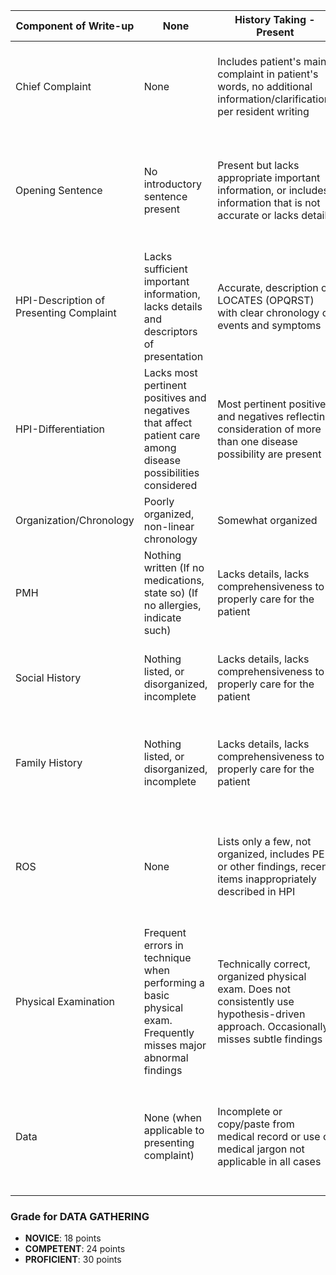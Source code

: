 | Component of Write-up                   | None                                                                                                          | History Taking - Present                                                                                                                | History Taking - Proficient                                                                                                                        |
| --------------------------------------- | ------------------------------------------------------------------------------------------------------------- | --------------------------------------------------------------------------------------------------------------------------------------- | -------------------------------------------------------------------------------------------------------------------------------------------------- |
| Chief Complaint                         | None                                                                                                          | Includes patient's main complaint in patient's words, no additional information/clarification, per resident writing                     | Detailed, comprehensive patient identification, key history, appropriate per resident writing                                                      |
| Opening Sentence                        | No introductory sentence present                                                                              | Present but lacks appropriate important information, or includes information that is not accurate or lacks detail                       | Includes appropriate patient identification, key history (occupational and family history) and exam                                                |
| HPI-Description of Presenting Complaint | Lacks sufficient important information, lacks details and descriptors of presentation                         | Accurate, description of LOCATES (OPQRST) with clear chronology of events and symptoms                                                  | Detailed, comprehensive, accurate description, important details are present with characterization of symptoms                                     |
| HPI-Differentiation                     | Lacks most pertinent positives and negatives that affect patient care among disease possibilities considered  | Most pertinent positives and negatives reflecting consideration of more than one disease possibility are present                        | Nearly all pertinent positives and negatives consistent with multiple diagnostic considerations                                                    |
| Organization/Chronology                 | Poorly organized, non-linear chronology                                                                       | Somewhat organized                                                                                                                      | Well organized, succinct, clear chronology                                                                                                         |
| PMH                                     | Nothing written (If no medications, state so) (If no allergies, indicate such)                                | Lacks details, lacks comprehensiveness to properly care for the patient                                                                 | Organized, comprehensive, bulleted format, sufficient baseline information to care for patient                                                     |
| Social History                          | Nothing listed, or disorganized, incomplete                                                                   | Lacks details, lacks comprehensiveness to properly care for the patient                                                                 | Detailed and relevant social history that can affect patient care or outcome                                                                       |
| Family History                          | Nothing listed, or disorganized, incomplete                                                                   | Lacks details, lacks comprehensiveness to properly care for the patient                                                                 | Detailed and relevant family history that can affect differential diagnosis and patient care                                                       |
| ROS                                     | None                                                                                                          | Lists only a few, not organized, includes PE or other findings, recent items inappropriately described in HPI                           | Thorough, excludes information written in HPI with "#" references, does not include any PE findings in ROS                                         |
| Physical Examination                    | Frequent errors in technique when performing a basic physical exam. Frequently misses major abnormal findings | Technically correct, organized physical exam. Does not consistently use hypothesis-driven approach. Occasionally misses subtle findings | Includes vitals, growth parameters; technically correct, organized, hypothesis-driven physical exam. Identifies major and subtle abnormal findings |
| Data                                    | None (when applicable to presenting complaint)                                                                | Incomplete or copy/paste from medical record or use of medical jargon not applicable in all cases                                       | Includes lab and radiological data appropriate for the presenting complaint which may not be applicable in all cases                               |

### Grade for DATA GATHERING

- **NOVICE**: 18 points
- **COMPETENT**: 24 points
- **PROFICIENT**: 30 points

